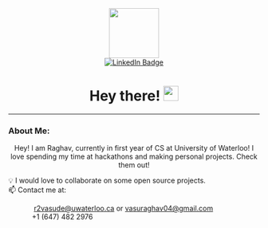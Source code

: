 <div id="header" align="center">
  <img src="https://media.giphy.com/media/M9gbBd9nbDrOTu1Mqx/giphy.gif" width="100"/>
</div>

<div id="badges" align="center">
  <center>
  <a href="https://www.linkedin.com/in/raghav-vasudeva/">
    <img src="https://img.shields.io/badge/LinkedIn-blue?style=for-the-badge&logo=linkedin&logoColor=white" alt="LinkedIn Badge"/>
  </a>
  </center>
</div>

<h1 align="center">
  Hey there!
  <img src="https://media.giphy.com/media/hvRJCLFzcasrR4ia7z/giphy.gif" width="30px"/>
</h1>

---

### About Me:

<p align="center">
  Hey! I am Raghav, currently in first year of CS at University of Waterloo! I love spending my time at hackathons and making personal projects. Check them out!
</p>

:bulb: I would love to collaborate on some open source projects.\
:mailbox: Contact me at:

&nbsp;&nbsp;&nbsp;&nbsp;&nbsp;&nbsp;&nbsp;&nbsp;&nbsp;&nbsp;&nbsp;&nbsp; r2vasude@uwaterloo.ca or vasuraghav04@gmail.com\
&nbsp;&nbsp;&nbsp;&nbsp;&nbsp;&nbsp;&nbsp;&nbsp;&nbsp;&nbsp;&nbsp;&nbsp;+1 (647) 482 2976
